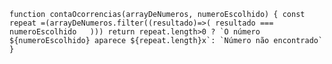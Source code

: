 ``function contaOcorrencias(arrayDeNumeros, numeroEscolhido) {
  const repeat =(arrayDeNumeros.filter((resultado)=>(
     resultado === numeroEscolhido  
     )))
        return repeat.length>0 ? `O número ${numeroEscolhido} aparece ${repeat.length}x`:
        `Número não encontrado`
}``